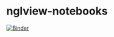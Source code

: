 # nglview-notebooks

[![Binder](http://mybinder.org/images/logo.svg)](http://mybinder.org/repo/hainm/nglview-notebooks)

